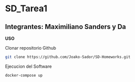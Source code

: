 # SD_Tarea1
## Integrantes: Maximiliano Sanders y Da
**USO**

Clonar repositorio Github

```bash
git clone https://github.com/Joako-Sador/SD-Homeworks.git
```

Ejecucion del Software

 ```bash
docker-compose up
```
